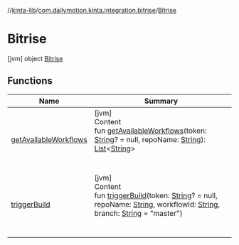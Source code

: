 //[kinta-lib](../../../index.md)/[com.dailymotion.kinta.integration.bitrise](../index.md)/[Bitrise](index.md)



# Bitrise  
 [jvm] object [Bitrise](index.md)   


## Functions  
  
|  Name |  Summary | 
|---|---|
| <a name="com.dailymotion.kinta.integration.bitrise/Bitrise/getAvailableWorkflows/#kotlin.String?#kotlin.String/PointingToDeclaration/"></a>[getAvailableWorkflows](get-available-workflows.md)| <a name="com.dailymotion.kinta.integration.bitrise/Bitrise/getAvailableWorkflows/#kotlin.String?#kotlin.String/PointingToDeclaration/"></a>[jvm]  <br>Content  <br>fun [getAvailableWorkflows](get-available-workflows.md)(token: [String](https://kotlinlang.org/api/latest/jvm/stdlib/kotlin/-string/index.html)? = null, repoName: [String](https://kotlinlang.org/api/latest/jvm/stdlib/kotlin/-string/index.html)): [List](https://kotlinlang.org/api/latest/jvm/stdlib/kotlin.collections/-list/index.html)<[String](https://kotlinlang.org/api/latest/jvm/stdlib/kotlin/-string/index.html)>  <br><br><br>|
| <a name="com.dailymotion.kinta.integration.bitrise/Bitrise/triggerBuild/#kotlin.String?#kotlin.String#kotlin.String#kotlin.String/PointingToDeclaration/"></a>[triggerBuild](trigger-build.md)| <a name="com.dailymotion.kinta.integration.bitrise/Bitrise/triggerBuild/#kotlin.String?#kotlin.String#kotlin.String#kotlin.String/PointingToDeclaration/"></a>[jvm]  <br>Content  <br>fun [triggerBuild](trigger-build.md)(token: [String](https://kotlinlang.org/api/latest/jvm/stdlib/kotlin/-string/index.html)? = null, repoName: [String](https://kotlinlang.org/api/latest/jvm/stdlib/kotlin/-string/index.html), workflowId: [String](https://kotlinlang.org/api/latest/jvm/stdlib/kotlin/-string/index.html), branch: [String](https://kotlinlang.org/api/latest/jvm/stdlib/kotlin/-string/index.html) = "master")  <br><br><br>|

